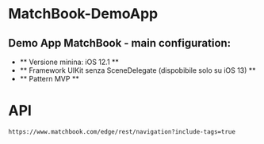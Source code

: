 # MatchBook-DemoApp
## Demo App MatchBook - main configuration:
- ** Versione minina: iOS 12.1 **
- ** Framework UIKit senza SceneDelegate (dispobibile solo su iOS 13) **
- ** Pattern MVP **


# API
```
https://www.matchbook.com/edge/rest/navigation?include-tags=true
```
